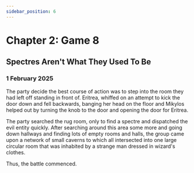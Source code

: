 ```yaml
---
sidebar_position: 6
---
```


# Chapter 2: Game 8

## Spectres Aren't What They Used To Be

### 1 February 2025

The party decide the best course of action was to step into the room they had left off standing in front of. Eritrea, whiffed on an attempt to kick the door down and fell backwards, banging her head on the floor and Mikylos helped out by turning the knob to the door and opening the door for Eritrea.

The party searched the rug room, only to find a spectre and dispatched the evil entity quickly. After searching around this area some more and going down hallways and finding lots of empty rooms and halls, the group came upon a network of small caverns to which all intersected into one large circular room that was inhabited by a strange man dressed in wizard's clothes.

Thus, the battle commenced.